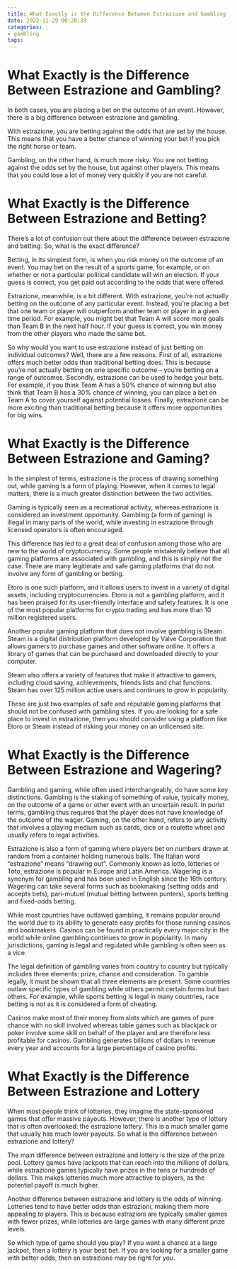 ```yaml
---
title: What Exactly is the Difference Between Estrazione and Gambling
date: 2022-11-29 00:20:39
categories:
- gambling
tags:
---
```



#  What Exactly is the Difference Between Estrazione and Gambling?

In both cases, you are placing a bet on the outcome of an event. However, there is a big difference between estrazione and gambling.

With estrazione, you are betting against the odds that are set by the house. This means that you have a better chance of winning your bet if you pick the right horse or team.

Gambling, on the other hand, is much more risky. You are not betting against the odds set by the house, but against other players. This means that you could lose a lot of money very quickly if you are not careful.

#  What Exactly is the Difference Between Estrazione and Betting?

There’s a lot of confusion out there about the difference between estrazione and betting. So, what is the exact difference?

Betting, in its simplest form, is when you risk money on the outcome of an event. You may bet on the result of a sports game, for example, or on whether or not a particular political candidate will win an election. If your guess is correct, you get paid out according to the odds that were offered.

Estrazione, meanwhile, is a bit different. With estrazione, you’re not actually betting on the outcome of any particular event. Instead, you’re placing a bet that one team or player will outperform another team or player in a given time period. For example, you might bet that Team A will score more goals than Team B in the next half hour. If your guess is correct, you win money from the other players who made the same bet.

So why would you want to use estrazione instead of just betting on individual outcomes? Well, there are a few reasons. First of all, estrazione offers much better odds than traditional betting does. This is because you’re not actually betting on one specific outcome – you’re betting on a range of outcomes. Secondly, estrazione can be used to hedge your bets. For example, if you think Team A has a 50% chance of winning but also think that Team B has a 30% chance of winning, you can place a bet on Team A to cover yourself against potential losses. Finally, estrazione can be more exciting than traditional betting because it offers more opportunities for big wins.

#  What Exactly is the Difference Between Estrazione and Gaming?

In the simplest of terms, estrazione is the process of drawing something out, while gaming is a form of playing. However, when it comes to legal matters, there is a much greater distinction between the two activities.

Gaming is typically seen as a recreational activity, whereas estrazione is considered an investment opportunity. Gambling (a form of gaming) is illegal in many parts of the world, while investing in estrazione through licensed operators is often encouraged.

This difference has led to a great deal of confusion among those who are new to the world of cryptocurrency. Some people mistakenly believe that all gaming platforms are associated with gambling, and this is simply not the case. There are many legitimate and safe gaming platforms that do not involve any form of gambling or betting.

Etoro is one such platform, and it allows users to invest in a variety of digital assets, including cryptocurrencies. Etoro is not a gambling platform, and it has been praised for its user-friendly interface and safety features. It is one of the most popular platforms for crypto trading and has more than 10 million registered users.

Another popular gaming platform that does not involve gambling is Steam. Steam is a digital distribution platform developed by Valve Corporation that allows gamers to purchase games and other software online. It offers a library of games that can be purchased and downloaded directly to your computer.

Steam also offers a variety of features that make it attractive to gamers, including cloud saving, achievements, friends lists and chat functions. Steam has over 125 million active users and continues to grow in popularity.

These are just two examples of safe and reputable gaming platforms that should not be confused with gambling sites. If you are looking for a safe place to invest in estrazione, then you should consider using a platform like Etoro or Steam instead of risking your money on an unlicensed site.

#  What Exactly is the Difference Between Estrazione and Wagering?

Gambling and gaming, while often used interchangeably, do have some key distinctions. Gambling is the staking of something of value, typically money, on the outcome of a game or other event with an uncertain result. In purist terms, gambling thus requires that the player does not have knowledge of the outcome of the wager. Gaming, on the other hand, refers to any activity that involves a playing medium such as cards, dice or a roulette wheel and usually refers to legal activities.

Estrazione is also a form of gaming where players bet on numbers drawn at random from a container holding numerous balls. The Italian word “estrazione” means “drawing out”. Commonly known as lotto, lotteries or Toto, estrazione is popular in Europe and Latin America. Wagering is a synonym for gambling and has been used in English since the 16th century. Wagering can take several forms such as bookmaking (setting odds and accepts bets), pari-mutuel (mutual betting between punters), sports betting and fixed-odds betting.

While most countries have outlawed gambling, it remains popular around the world due to its ability to generate easy profits for those running casinos and bookmakers. Casinos can be found in practically every major city in the world while online gambling continues to grow in popularity. In many jurisdictions, gaming is legal and regulated while gambling is often seen as a vice.

The legal definition of gambling varies from country to country but typically includes three elements: prize, chance and consideration. To gamble legally, it must be shown that all three elements are present. Some countries outlaw specific types of gambling while others permit certain forms but ban others. For example, while sports betting is legal in many countries, race betting is not as it is considered a form of cheating.

Casinos make most of their money from slots which are games of pure chance with no skill involved whereas table games such as blackjack or poker involve some skill on behalf of the player and are therefore less profitable for casinos. Gambling generates billions of dollars in revenue every year and accounts for a large percentage of casino profits.

#  What Exactly is the Difference Between Estrazione and Lottery

When most people think of lotteries, they imagine the state-sponsored games that offer massive payouts. However, there is another type of lottery that is often overlooked: the estrazione lottery. This is a much smaller game that usually has much lower payouts. So what is the difference between estrazione and lottery?

The main difference between estrazione and lottery is the size of the prize pool. Lottery games have jackpots that can reach into the millions of dollars, while estrazione games typically have prizes in the tens or hundreds of dollars. This makes lotteries much more attractive to players, as the potential payoff is much higher.

Another difference between estrazione and lottery is the odds of winning. Lotteries tend to have better odds than estrazioni, making them more appealing to players. This is because estrazioni are typically smaller games with fewer prizes, while lotteries are large games with many different prize levels.

So which type of game should you play? If you want a chance at a large jackpot, then a lottery is your best bet. If you are looking for a smaller game with better odds, then an estrazione may be right for you.